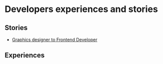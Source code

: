 # Developers experiences and stories

## Stories

* [Graphics designer to Frontend Developer](https://medium.freecodecamp.org/graphic-designer-to-front-end-developer-7be7bfd6a46c)

## Experiences
